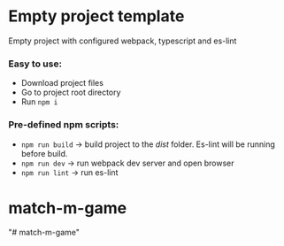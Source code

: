 # Empty project template
Empty project with configured webpack, typescript and es-lint

### Easy to use:
+ Download project files
+ Go to project root directory
+ Run `npm i`

### Pre-defined npm scripts:
+ `npm run build` -> build project to the _dist_ folder. Es-lint will be running before build.
+ `npm run dev` -> run webpack dev server and open browser
+ `npm run lint` -> run es-lint
# match-m-game
"# match-m-game" 
